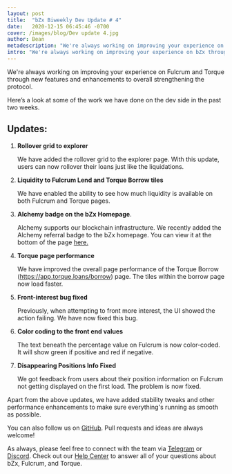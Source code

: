 ```yaml
---
layout: post
title:  "bZx Biweekly Dev Update # 4"
date:   2020-12-15 06:45:46 -0700
cover: /images/blog/Dev update 4.jpg
author: Bean
metadescription: "We're always working on improving your experience on bZx through our new features and improvements across the protocol."
intro: "We're always working on improving your experience on bZx through our new features and improvements across the protocol."
---
```


We're always working on improving your experience on Fulcrum and Torque through new features and enhancements to overall strengthening the protocol.

Here’s a look at some of the work we have done on the dev side in the past two weeks.


## Updates:

1. **Rollover grid to explorer**

    We have added the rollover grid to the explorer page. With this update, users can now rollover their loans just like the liquidations.

2. **Liquidity to Fulcrum Lend and Torque Borrow tiles**

     We have enabled the ability to see how much liquidity is available on both Fulcrum and Torque pages.

3. **Alchemy badge on the bZx Homepage**.

      Alchemy supports our blockchain infrastructure. We recently added the Alchemy referral badge to the bZx homepage. You can view it at the bottom of the page [here.](https://bzx.network/)

4. **Torque page performance**

    We have improved the overall page performance of the Torque Borrow (https://app.torque.loans/borrow) page. The tiles within the borrow page now load faster.

5. **Front-interest bug fixed**

    Previously, when attempting to front more interest, the UI showed the action failing. We have now fixed this bug.

6. **Color coding to the front end values**

    The text beneath the percentage value on Fulcrum is now color-coded. It will show green if positive and red if negative.

7. **Disappearing Positions Info Fixed**

    We got feedback from users about their position information on Fulcrum not getting displayed on the first load. The problem is now fixed.




Apart from the above updates, we have added stability tweaks and other performance enhancements to make sure everything's running as smooth as possible.

You can also follow us on [GitHub](http://github.com/bZxNetwork). Pull requests and ideas are always welcome!

As always, please feel free to connect with the team via [Telegram](https://t.me/b0xNet) or [Discord](https://discord.com/invite/DKEq6FV). Check out our [Help Center](https://help.bzx.network/en/) to answer all of your questions about bZx, Fulcrum, and Torque.
